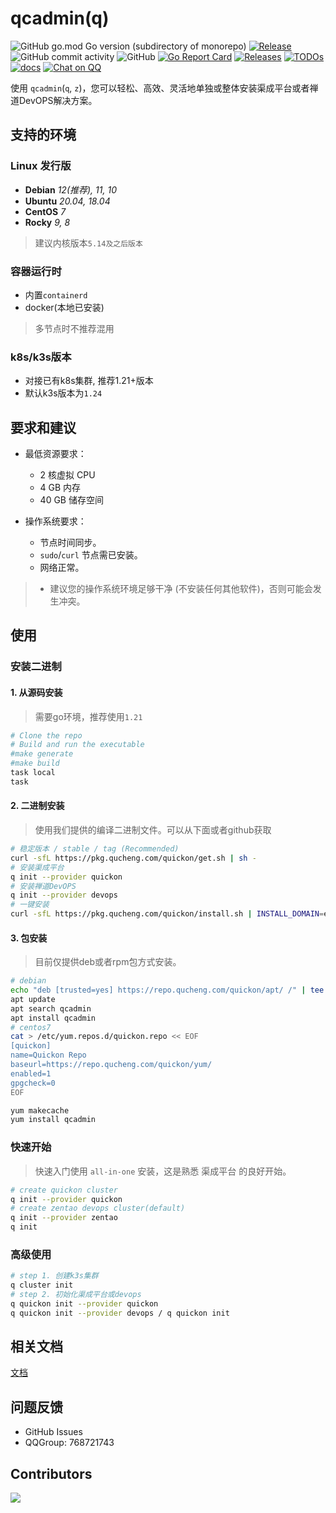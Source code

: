 # qcadmin(q)

![GitHub go.mod Go version (subdirectory of monorepo)](https://img.shields.io/github/go-mod/go-version/easysoft/quickon_cli?filename=go.mod&style=flat-square)
[![Release](https://github.com/easysoft/quickon_cli/actions/workflows/release.yml/badge.svg)](https://github.com/easysoft/quickon_cli/actions/workflows/release.yml)
![GitHub commit activity](https://img.shields.io/github/commit-activity/w/easysoft/quickon_cli?style=flat-square)
![GitHub](https://img.shields.io/badge/license-ZPL%20%2B%20AGPL-blue)
[![Go Report Card](https://goreportcard.com/badge/github.com/easysoft/quickon_cli)](https://goreportcard.com/report/github.com/easysoft/quickon_cli)
[![Releases](https://img.shields.io/github/release-pre/easysoft/quickon_cli.svg)](https://github.com/easysoft/quickon_cli/releases)
[![TODOs](https://img.shields.io/endpoint?url=https://api.tickgit.com/badge?repo=github.com/easysoft/quickon_cli)](https://www.tickgit.com/browse?repo=github.com/easysoft/quickon_cli)
[![docs](https://img.shields.io/badge/docs-done-green)](https://www.qucheng.com/)
[![Chat on QQ](https://img.shields.io/badge/chat-768721743-blueviolet?logo=TencentQQ)](https://img.qucheng.com/group/qq.jpg)

使用 `qcadmin`(`q`, `z`)，您可以轻松、高效、灵活地单独或整体安装渠成平台或者禅道DevOPS解决方案。

## 支持的环境

### Linux 发行版

* **Debian**  *12(推荐), 11, 10*
* **Ubuntu**  *20.04, 18.04*
* **CentOS**  *7*
* **Rocky**  *9, 8*

> 建议内核版本`5.14及之后版本`

### 容器运行时

- 内置`containerd`
- docker(本地已安装)

> 多节点时不推荐混用

### k8s/k3s版本

* 对接已有k8s集群, 推荐1.21+版本
* 默认k3s版本为`1.24`

## 要求和建议

* 最低资源要求：
  * 2 核虚拟 CPU
  * 4 GB 内存
  * 40 GB 储存空间

* 操作系统要求：

  * 节点时间同步。
  * `sudo`/`curl` 节点需已安装。
  * 网络正常。

> * 建议您的操作系统环境足够干净 (不安装任何其他软件)，否则可能会发生冲突。

## 使用

### 安装二进制

#### 1. 从源码安装

> 需要go环境，推荐使用`1.21`

```bash
# Clone the repo
# Build and run the executable
#make generate
#make build
task local
task
```

#### 2. 二进制安装

> 使用我们提供的编译二进制文件。可以从下面或者github获取

```bash
# 稳定版本 / stable / tag (Recommended)
curl -sfL https://pkg.qucheng.com/quickon/get.sh | sh -
# 安装渠成平台
q init --provider quickon
# 安装禅道DevOPS
q init --provider devops
# 一键安装
curl -sfL https://pkg.qucheng.com/quickon/install.sh | INSTALL_DOMAIN=example.com sh -
```

#### 3. 包安装

> 目前仅提供deb或者rpm包方式安装。

```bash
# debian
echo "deb [trusted=yes] https://repo.qucheng.com/quickon/apt/ /" | tee /etc/apt/sources.list.d/quickon.list
apt update
apt search qcadmin
apt install qcadmin
# centos7
cat > /etc/yum.repos.d/quickon.repo << EOF
[quickon]
name=Quickon Repo
baseurl=https://repo.qucheng.com/quickon/yum/
enabled=1
gpgcheck=0
EOF

yum makecache
yum install qcadmin
```

### 快速开始

> 快速入门使用 `all-in-one` 安装，这是熟悉 渠成平台 的良好开始。

```bash
# create quickon cluster
q init --provider quickon
# create zentao devops cluster(default)
q init --provider zentao
q init
```

### 高级使用

```bash
# step 1. 创建k3s集群
q cluster init
# step 2. 初始化渠成平台或devops
q quickon init --provider quickon
q quickon init --provider devops / q quickon init
```

## 相关文档

[文档](./docs/index.md)

## 问题反馈

* GitHub Issues
* QQGroup: 768721743

## Contributors

<!-- readme: collaborators,contributors -start -->
<!-- readme: collaborators,contributors -end -->
<a href="https://github.com/easysoft/quickon_cli/graphs/contributors">
  <img src="https://contrib.rocks/image?repo=easysoft/quickon_cli" />
</a>
